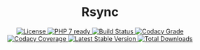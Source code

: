 <h1 align="center">Rsync</h1>
<p align="center">
    <a href="https://packagist.org/packages/xobotyi/rsync">
        <img alt="License" src="https://poser.pugx.org/xobotyi/rsync/license" />
    </a>
    <a href="https://packagist.org/packages/xobotyi/rsync">
        <img alt="PHP 7 ready" src="http://php7ready.timesplinter.ch/xobotyi/rsync/badge.svg" />
    </a>
    <a href="https://travis-ci.org/xobotyi/rsync">
        <img alt="Build Status" src="https://travis-ci.org/xobotyi/rsync.svg?branch=master" />
    </a>
    <a href="https://www.codacy.com/app/xobotyi/rsync">
        <img alt="Codacy Grade" src="https://api.codacy.com/project/badge/Grade/ba7d63cf54844f5480d6b3a58c1534a7" />
    </a>
    <a href="https://www.codacy.com/app/xobotyi/rsync">
        <img alt="Codacy Coverage" src="https://api.codacy.com/project/badge/Coverage/ba7d63cf54844f5480d6b3a58c1534a7" />
    </a>
    <a href="https://packagist.org/packages/xobotyi/rsync">
        <img alt="Latest Stable Version" src="https://poser.pugx.org/xobotyi/rsync/v/stable" />
    </a>
    <a href="https://packagist.org/packages/xobotyi/rsync">
        <img alt="Total Downloads" src="https://poser.pugx.org/xobotyi/rsync/downloads" />
    </a>
</p>